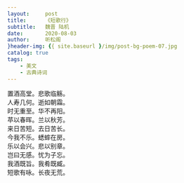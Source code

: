 ```yaml
---
layout:     post
title:      《短歌行》
subtitle:   魏晋 陆机
date:       2020-08-03
author:     听松阁
}header-img: {{ site.baseurl }/img/post-bg-poem-07.jpg
catalog: true
tags:
    - 美文
    - 古典诗词
---
```


置酒高堂。悲歌临觞。<br>
人寿几何。逝如朝霜。<br>
时无重至。华不再阳。<br>
苹以春晖。兰以秋芳。<br>
来日苦短。去日苦长。<br>
今我不乐。蟋蟀在房。<br>
乐以会兴。悲以别章。<br>
岂曰无感。忧为子忘。<br>
我酒既旨。我肴既臧。<br>
短歌有咏。长夜无荒。<br>
